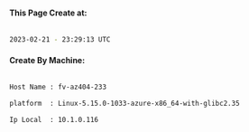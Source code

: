
   
#### This Page Create at:

```bash

2023-02-21 - 23:29:13 UTC

```

#### Create By Machine:

```bash

Host Name : fv-az404-233

platform  : Linux-5.15.0-1033-azure-x86_64-with-glibc2.35

Ip Local  : 10.1.0.116

```

